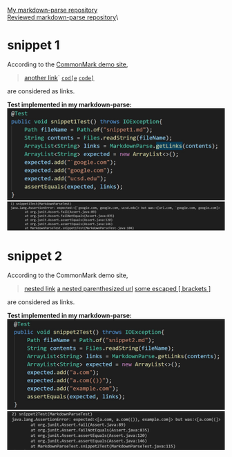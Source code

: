 [My markdown-parse repository](https://github.com/eunkjm/CSE15L-RoseateSpoonbill)\
[Reviewed markdown-parse repository](https://github.com/Shree-G/markdown-parse)\

# snippet 1
According to the [CommonMark demo site](https://spec.commonmark.org/dingus/), 
> [another link](`google.com)`
> [`cod[e`](google.com)
> [`code]`](ucsd.edu)

are considered as links.

**Test implemented in my markdown-parse:**
![image](snippet1.jpg)
![image](failedsnippet1.jpg)

# snippet 2
According to the CommonMark demo site,
> [nested link](a.com)
> [a nested parenthesized url](a.com(()))
> [some escaped \[ brackets \]](example.com)

are considered as links.

**Test implemented in my markdown-parse:**
![image](snippet2.jpg)
![image](failedsnippet2.jpg)




